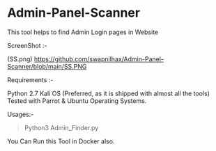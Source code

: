 # Admin-Panel-Scanner
This tool helps to find Admin Login pages in Website

ScreenShot :-

(SS.png)
https://github.com/swapnilhax/Admin-Panel-Scanner/blob/main/SS.PNG

Requirements :- 

Python 2.7
Kali OS (Preferred, as it is shipped with almost all the tools)
Tested with Parrot & Ubuntu Operating Systems.

Usages:- 

> Python3 Admin_Finder.py 

You Can Run this Tool in Docker also.





